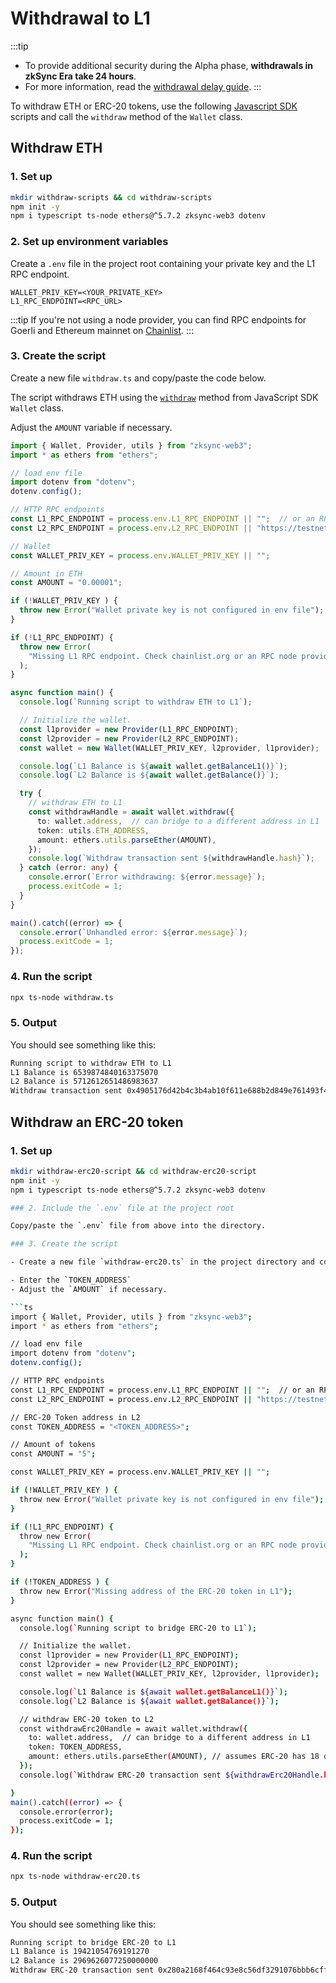 # Withdrawal to L1

:::tip
- To provide additional security during the Alpha phase, **withdrawals in zkSync Era take 24 hours**. 
- For more information, read the [withdrawal delay guide](../troubleshooting/withdrawal-delay.md).
:::

To withdraw ETH or ERC-20 tokens, use the following [Javascript SDK](../../api/js/README.md) scripts and call the `withdraw` method of the `Wallet` class.

## Withdraw ETH

### 1. Set up

```sh
mkdir withdraw-scripts && cd withdraw-scripts
npm init -y 
npm i typescript ts-node ethers@^5.7.2 zksync-web3 dotenv
```

### 2. Set up environment variables

Create a `.env` file in the project root containing your private key and the L1 RPC endpoint.

```text
WALLET_PRIV_KEY=<YOUR_PRIVATE_KEY>
L1_RPC_ENDPOINT=<RPC_URL>
```
:::tip
If you're not using a node provider, you can find RPC endpoints for Goerli and Ethereum mainnet on [Chainlist](https://chainlist.org/). 
:::

### 3. Create the script

Create a new file `withdraw.ts` and copy/paste the code below. 

The script withdraws ETH using the [`withdraw`](../../api/js/getting-started.md#withdrawing-funds) method from JavaScript SDK `Wallet` class.

Adjust the `AMOUNT` variable if necessary.

```ts
import { Wallet, Provider, utils } from "zksync-web3";
import * as ethers from "ethers";

// load env file
import dotenv from "dotenv";
dotenv.config();

// HTTP RPC endpoints
const L1_RPC_ENDPOINT = process.env.L1_RPC_ENDPOINT || "";  // or an RPC endpoint from Infura/Chainstack/QuickNode/etc.
const L2_RPC_ENDPOINT = process.env.L2_RPC_ENDPOINT || "https://testnet.era.zksync.dev"; // or the zkSync Era mainnet 

// Wallet 
const WALLET_PRIV_KEY = process.env.WALLET_PRIV_KEY || "";

// Amount in ETH
const AMOUNT = "0.00001";

if (!WALLET_PRIV_KEY ) {
  throw new Error("Wallet private key is not configured in env file");
}

if (!L1_RPC_ENDPOINT) {
  throw new Error(
    "Missing L1 RPC endpoint. Check chainlist.org or an RPC node provider"
  );
}

async function main() {
  console.log(`Running script to withdraw ETH to L1`);

  // Initialize the wallet.
  const l1provider = new Provider(L1_RPC_ENDPOINT);
  const l2provider = new Provider(L2_RPC_ENDPOINT);
  const wallet = new Wallet(WALLET_PRIV_KEY, l2provider, l1provider);

  console.log(`L1 Balance is ${await wallet.getBalanceL1()}`);
  console.log(`L2 Balance is ${await wallet.getBalance()}`);

  try {
    // withdraw ETH to L1
    const withdrawHandle = await wallet.withdraw({
      to: wallet.address,  // can bridge to a different address in L1
      token: utils.ETH_ADDRESS,
      amount: ethers.utils.parseEther(AMOUNT), 
    });
    console.log(`Withdraw transaction sent ${withdrawHandle.hash}`);
  } catch (error: any) {
    console.error(`Error withdrawing: ${error.message}`);
    process.exitCode = 1;
  }
}

main().catch((error) => {
  console.error(`Unhandled error: ${error.message}`);
  process.exitCode = 1;
});
```

### 4. Run the script

```sh
npx ts-node withdraw.ts
```

### 5. Output

You should see something like this:

```txt
Running script to withdraw ETH to L1
L1 Balance is 6539874840163375070
L2 Balance is 5712612651486983637
Withdraw transaction sent 0x4905176d42b4c3b4ab10f611e688b2d849e761493f4583119b7c7731b4254cf4
```

## Withdraw an ERC-20 token

### 1. Set up

```sh
mkdir withdraw-erc20-script && cd withdraw-erc20-script
npm init -y 
npm i typescript ts-node ethers@^5.7.2 zksync-web3 dotenv

### 2. Include the `.env` file at the project root

Copy/paste the `.env` file from above into the directory.

### 3. Create the script

- Create a new file `withdraw-erc20.ts` in the project directory and copy/paste the code below.

- Enter the `TOKEN_ADDRESS`  
- Adjust the `AMOUNT` if necessary.

```ts
import { Wallet, Provider, utils } from "zksync-web3";
import * as ethers from "ethers";

// load env file
import dotenv from "dotenv";
dotenv.config();

// HTTP RPC endpoints
const L1_RPC_ENDPOINT = process.env.L1_RPC_ENDPOINT || "";  // or an RPC endpoint from Infura/Chainstack/QuickNode/etc.
const L2_RPC_ENDPOINT = process.env.L2_RPC_ENDPOINT || "https://testnet.era.zksync.dev"; // or the zkSync Era mainnet 

// ERC-20 Token address in L2
const TOKEN_ADDRESS = "<TOKEN_ADDRESS>";

// Amount of tokens 
const AMOUNT = "5";

const WALLET_PRIV_KEY = process.env.WALLET_PRIV_KEY || "";

if (!WALLET_PRIV_KEY ) {
  throw new Error("Wallet private key is not configured in env file");
}

if (!L1_RPC_ENDPOINT) {
  throw new Error(
    "Missing L1 RPC endpoint. Check chainlist.org or an RPC node provider"
  );
}

if (!TOKEN_ADDRESS ) {
  throw new Error("Missing address of the ERC-20 token in L1");
}

async function main() {
  console.log(`Running script to bridge ERC-20 to L1`);

  // Initialize the wallet.
  const l1provider = new Provider(L1_RPC_ENDPOINT);
  const l2provider = new Provider(L2_RPC_ENDPOINT);
  const wallet = new Wallet(WALLET_PRIV_KEY, l2provider, l1provider);

  console.log(`L1 Balance is ${await wallet.getBalanceL1()}`);
  console.log(`L2 Balance is ${await wallet.getBalance()}`);

  // withdraw ERC-20 token to L2
  const withdrawErc20Handle = await wallet.withdraw({
    to: wallet.address,  // can bridge to a different address in L1
    token: TOKEN_ADDRESS,
    amount: ethers.utils.parseEther(AMOUNT), // assumes ERC-20 has 18 decimals
  });
  console.log(`Withdraw ERC-20 transaction sent ${withdrawErc20Handle.hash}`);

}
main().catch((error) => {
  console.error(error);
  process.exitCode = 1;
});
```

### 4. Run the script

```sh
npx ts-node withdraw-erc20.ts
```

### 5. Output

You should see something like this:

```txt
Running script to bridge ERC-20 to L1
L1 Balance is 19421054769191270
L2 Balance is 2969626077250000000
Withdraw ERC-20 transaction sent 0x280a2168f464c93e8c56df3291076bbb6cff78ebdc30fdaad22bc275d56aa3ed
```